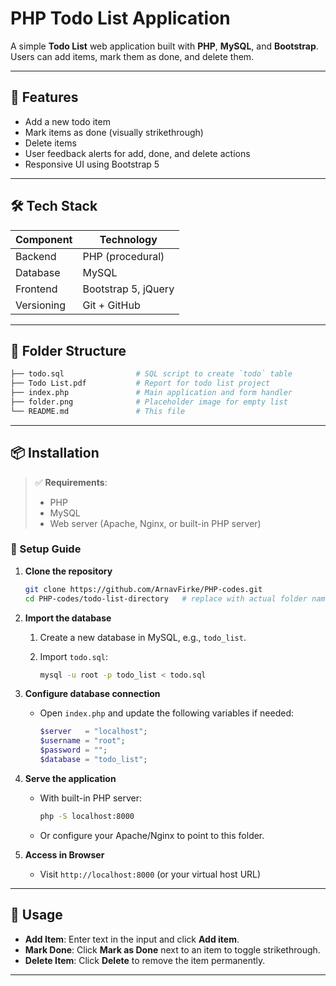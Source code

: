 # PHP Todo List Application

A simple **Todo List** web application built with **PHP**, **MySQL**, and **Bootstrap**. Users can add items, mark them as done, and delete them.

---

## 🚀 Features

* Add a new todo item
* Mark items as done (visually strikethrough)
* Delete items
* User feedback alerts for add, done, and delete actions
* Responsive UI using Bootstrap 5

---

## 🛠️ Tech Stack

| Component  | Technology          |
| ---------- | ------------------- |
| Backend    | PHP (procedural)    |
| Database   | MySQL               |
| Frontend   | Bootstrap 5, jQuery |
| Versioning | Git + GitHub        |

---

## 📁 Folder Structure

```bash
├── todo.sql                # SQL script to create `todo` table
├── Todo List.pdf           # Report for todo list project
├── index.php               # Main application and form handler
├── folder.png              # Placeholder image for empty list
└── README.md               # This file
```

---

## 📦 Installation

> ✅ **Requirements**:
>
> * PHP 
> * MySQL 
> * Web server (Apache, Nginx, or built-in PHP server)

### 🔧 Setup Guide

1. **Clone the repository**

   ```bash
   git clone https://github.com/ArnavFirke/PHP-codes.git
   cd PHP-codes/todo-list-directory   # replace with actual folder name
   ```

2. **Import the database**

   1. Create a new database in MySQL, e.g., `todo_list`.
   2. Import `todo.sql`:

      ```bash
      mysql -u root -p todo_list < todo.sql
      ```

3. **Configure database connection**

   * Open `index.php` and update the following variables if needed:

     ```php
     $server   = "localhost";
     $username = "root";
     $password = "";
     $database = "todo_list";
     ```

4. **Serve the application**

   * With built-in PHP server:

     ```bash
     php -S localhost:8000
     ```
   * Or configure your Apache/Nginx to point to this folder.

5. **Access in Browser**

   * Visit `http://localhost:8000` (or your virtual host URL)

---


## 🔐 Usage

* **Add Item**: Enter text in the input and click **Add item**.
* **Mark Done**: Click **Mark as Done** next to an item to toggle strikethrough.
* **Delete Item**: Click **Delete** to remove the item permanently.

---


